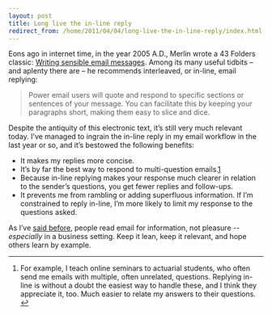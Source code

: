 ```yaml
---
layout: post
title: Long live the in-line reply
redirect_from: /home/2011/04/04/long-live-the-in-line-reply/index.html
---
```

<p>Eons ago in internet time, in the year 2005 A.D., Merlin wrote a 43 Folders classic: <a href="http://www.43folders.com/2005/09/19/writing-sensible-email-messages">Writing sensible email messages</a>. Among its many useful tidbits – and aplenty there are – he recommends interleaved, or in-line, email replying:
<blockquote>Power email users will quote and respond to specific sections or sentences of your message. You can facilitate this by keeping your paragraphs short, making them easy to slice and dice.</p></blockquote>
<p>Despite the antiquity of this electronic text, it’s still very much relevant today.  I’ve managed to ingrain the in-line reply in my email workflow in the last year or so, and it’s bestowed the following benefits:</p>
<ul>
<li>It makes my replies more concise.</li>
<li>It’s by far the best way to respond to multi-question emails.<a id="fnref:f1" class="footnote" title="see footnote" href="#fn:f1">1</a></li>
<li>Because in-line replying makes your response much clearer in relation to the sender’s questions, you get fewer replies and follow-ups.</li>
<li>It prevents me from rambling or adding superfluous information.  If I’m constrained to reply in-line, I’m more likely to limit my response to the questions asked.</li>
</ul>
<p>As I’ve <a href="http://www.practicallyefficient.com/2010/10/27/evolving-email-the-war-on-email-obesity/">said before</a>, people read email for information, not pleasure -- <em>especially</em> in a business setting. Keep it lean, keep it relevant, and hope others learn by example.</p>
<div class="footnotes">
<hr />
<ol>
<li id="fn:f1">For example, I teach online seminars to actuarial students, who often send me emails with multiple, often unrelated, questions. Replying in-line is without a doubt the easiest way to handle these, and I think they appreciate it, too.  Much easier to relate my answers to their questions.<a class="reversefootnote" title="return to article" href="#fnref:f1"> ↩</a></li>
</ol>
</div>
<p><script type="text/javascript">// <![CDATA[
window.onload = function(){var div = document.getElementById('contentdiv'),oldscroll = 0;div.scrollTop = oldscroll;}
// ]]</p>
